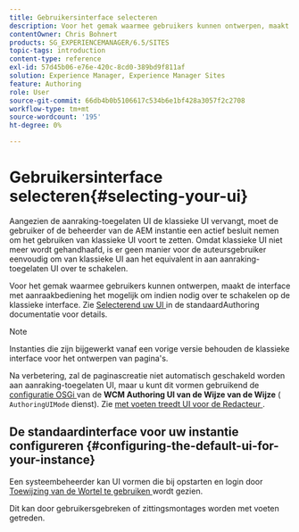 ```yaml
---
title: Gebruikersinterface selecteren
description: Voor het gemak waarmee gebruikers kunnen ontwerpen, maakt de interface met aanraakbediening het mogelijk om indien nodig over te schakelen op de klassieke interface.
contentOwner: Chris Bohnert
products: SG_EXPERIENCEMANAGER/6.5/SITES
topic-tags: introduction
content-type: reference
exl-id: 57d45b06-e76e-420c-8cd0-389bd9f811af
solution: Experience Manager, Experience Manager Sites
feature: Authoring
role: User
source-git-commit: 66db4b0b5106617c534b6e1bf428a3057f2c2708
workflow-type: tm+mt
source-wordcount: '195'
ht-degree: 0%

---
```


# Gebruikersinterface selecteren{#selecting-your-ui}

Aangezien de aanraking-toegelaten UI de klassieke UI vervangt, moet de gebruiker of de beheerder van de AEM instantie een actief besluit nemen om het gebruiken van klassieke UI voort te zetten. Omdat klassieke UI niet meer wordt gehandhaafd, is er geen manier voor de auteursgebruiker eenvoudig om van klassieke UI aan het equivalent in aan aanraking-toegelaten UI over te schakelen.

Voor het gemak waarmee gebruikers kunnen ontwerpen, maakt de interface met aanraakbediening het mogelijk om indien nodig over te schakelen op de klassieke interface. Zie [ Selecterend uw UI ](/help/sites-authoring/select-ui.md) in de standaardAuthoring documentatie voor details.

>[!NOTE]
>
>Instanties die zijn bijgewerkt vanaf een vorige versie behouden de klassieke interface voor het ontwerpen van pagina&#39;s.
>
>Na verbetering, zal de paginascreatie niet automatisch geschakeld worden aan aanraking-toegelaten UI, maar u kunt dit vormen gebruikend de [ configuratie OSGi ](/help/sites-deploying/configuring-osgi.md) van de **WCM Authoring UI van de Wijze van de Wijze** ( `AuthoringUIMode` dienst). Zie [ met voeten treedt UI voor de Redacteur ](#uioverridesfortheeditor).

## De standaardinterface voor uw instantie configureren {#configuring-the-default-ui-for-your-instance}

Een systeembeheerder kan UI vormen die bij opstarten en login door [ Toewijzing van de Wortel te gebruiken ](/help/sites-deploying/osgi-configuration-settings.md#daycqrootmapping) wordt gezien.

Dit kan door gebruikersgebreken of zittingsmontages worden met voeten getreden.
